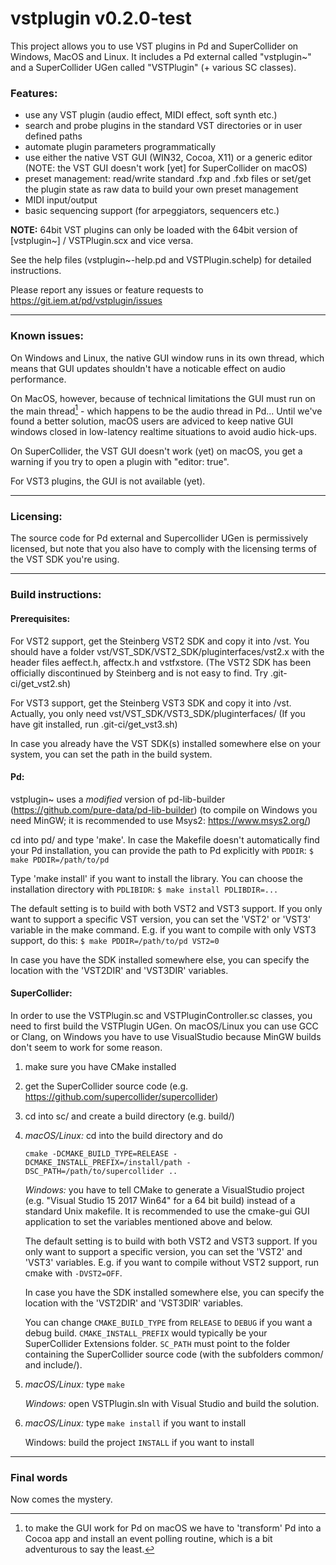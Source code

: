 vstplugin v0.2.0-test
================

This project allows you to use VST plugins in Pd and SuperCollider on Windows, MacOS and Linux.
It includes a Pd external called "vstplugin~" and a SuperCollider UGen called "VSTPlugin" (+ various SC classes).

### Features:

* use any VST plugin (audio effect, MIDI effect, soft synth etc.)
* search and probe plugins in the standard VST directories or in user defined paths
* automate plugin parameters programmatically
* use either the native VST GUI (WIN32, Cocoa, X11) or a generic editor
  (NOTE: the VST GUI doesn't work [yet] for SuperCollider on macOS)
* preset management: read/write standard .fxp and .fxb files or
  set/get the plugin state as raw data to build your own preset management
* MIDI input/output
* basic sequencing support (for arpeggiators, sequencers etc.)


**NOTE:** 64bit VST plugins can only be loaded with the 64bit version of [vstplugin~] / VSTPlugin.scx and vice versa.

See the help files (vstplugin~-help.pd and VSTPlugin.schelp) for detailed instructions.

Please report any issues or feature requests to https://git.iem.at/pd/vstplugin/issues

---

### Known issues:

On Windows and Linux, the native GUI window runs in its own thread, which means
that GUI updates shouldn't have a noticable effect on audio performance.

On MacOS, however, because of technical limitations the GUI must run on
the main thread[^1] - which happens to be the audio thread in Pd...
Until we've found a better solution, macOS users are adviced to keep native GUI
windows closed in low-latency realtime situations to avoid audio hick-ups.

On SuperCollider, the VST GUI doesn't work (yet) on macOS, you get a warning if you try
to open a plugin with "editor: true".

For VST3 plugins, the GUI is not available (yet).

[^1]: to make the GUI work for Pd on macOS we have to 'transform' Pd into a Cocoa app
and install an event polling routine, which is a bit adventurous to say the least.

---

### Licensing:

The source code for Pd external and Supercollider UGen is permissively licensed, but note that you also have to comply with the licensing terms of the VST SDK you're using.

---

### Build instructions:

#### Prerequisites:

For VST2 support, get the Steinberg VST2 SDK and copy it into /vst.
You should have a folder vst/VST_SDK/VST2_SDK/pluginterfaces/vst2.x with the header files aeffect.h, affectx.h and vstfxstore.
(The VST2 SDK has been officially discontinued by Steinberg and is not easy to find. Try .git-ci/get_vst2.sh)

For VST3 support, get the Steinberg VST3 SDK and copy it into /vst.
Actually, you only need vst/VST_SDK/VST3_SDK/pluginterfaces/
(If you have git installed, run .git-ci/get_vst3.sh)

In case you already have the VST SDK(s) installed somewhere else on your system, you can set the path in the build system.

#### Pd:

vstplugin~ uses a *modified* version of pd-lib-builder (https://github.com/pure-data/pd-lib-builder)
(to compile on Windows you need MinGW; it is recommended to use Msys2: https://www.msys2.org/)

cd into pd/ and type 'make'. In case the Makefile doesn't automatically find your Pd installation, you can provide the path to Pd explicitly with `PDDIR`:
`$ make PDDIR=/path/to/pd`

Type 'make install' if you want to install the library. You can choose the installation directory with `PDLIBIDR`:
`$ make install PDLIBDIR=...`

The default setting is to build with both VST2 and VST3 support. If you only want to support a specific VST version, you can set the 'VST2' or 'VST3' variable in the make command. 
E.g. if you want to compile with only VST3 support, do this:
`$ make PDDIR=/path/to/pd VST2=0`

In case you have the SDK installed somewhere else, you can specify the location with the 'VST2DIR' and 'VST3DIR' variables.

#### SuperCollider:

In order to use the VSTPlugin.sc and VSTPluginController.sc classes, you need to first build the VSTPlugin UGen.
On macOS/Linux you can use GCC or Clang, on Windows you have to use VisualStudio because MinGW builds don't seem to work for some reason.

1) 	make sure you have CMake installed
2) 	get the SuperCollider source code (e.g. https://github.com/supercollider/supercollider)
3) 	cd into sc/ and create a build directory (e.g. build/)
4) 	*macOS/Linux:* cd into the build directory and do

	`cmake -DCMAKE_BUILD_TYPE=RELEASE -DCMAKE_INSTALL_PREFIX=/install/path -DSC_PATH=/path/to/supercollider ..`

	*Windows:* you have to tell CMake to generate a VisualStudio project (e.g. "Visual Studio 15 2017 Win64" for a 64 bit build) instead of a standard Unix makefile.
	It is recommended to use the cmake-gui GUI application to set the variables mentioned above and below.
	
	The default setting is to build with both VST2 and VST3 support. If you only want to support a specific version, you can set the 'VST2' and 'VST3' variables.
	E.g. if  you want to compile without VST2 support, run cmake with `-DVST2=OFF`.
	
	In case you have the SDK installed somewhere else, you can specify the location with the 'VST2DIR' and 'VST3DIR' variables.
	
	You can change `CMAKE_BUILD_TYPE` from `RELEASE` to `DEBUG` if you want a debug build.
	`CMAKE_INSTALL_PREFIX` would typically be your SuperCollider Extensions folder.
	`SC_PATH` must point to the folder containing the SuperCollider source code (with the subfolders common/ and include/).

5) 	*macOS/Linux:* type `make`

	*Windows:* open VSTPlugin.sln with Visual Studio and build the solution.

6)	*macOS/Linux:* type `make install` if you want to install

	Windows: build the project `INSTALL` if you want to install

---

### Final words

Now comes the mystery.